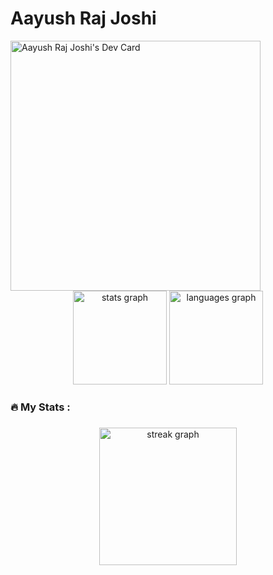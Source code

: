 <h1>Aayush Raj Joshi</h1>
<a href="https://app.daily.dev/TheARJ"><img src="https://api.daily.dev/devcards/77f4bccc0a7140f694c4d9e41d4c933e.png?r=6dq" width="400" alt="Aayush Raj Joshi's Dev Card"/></a>

<div align="center">
  <img src="https://github-readme-stats.vercel.app/api?username=The-ARJ&hide_title=false&hide_rank=false&show_icons=true&include_all_commits=true&count_private=true&disable_animations=false&theme=dracula&locale=en&hide_border=false" height="150" alt="stats graph"  />
  <img src="https://github-readme-stats.vercel.app/api/top-langs?username=The-ARJ&locale=en&hide_title=false&layout=compact&card_width=320&langs_count=5&theme=dracula&hide_border=false" height="150" alt="languages graph"  />
</div>

###


<h3 align="left">🔥   My Stats :</h3>

###

<div align="center">
  <img src="https://streak-stats.demolab.com?user=The-ARJ&locale=en&mode=daily&theme=dark&hide_border=false&border_radius=5&order=3" height="220" alt="streak graph"  />
</div>

###
